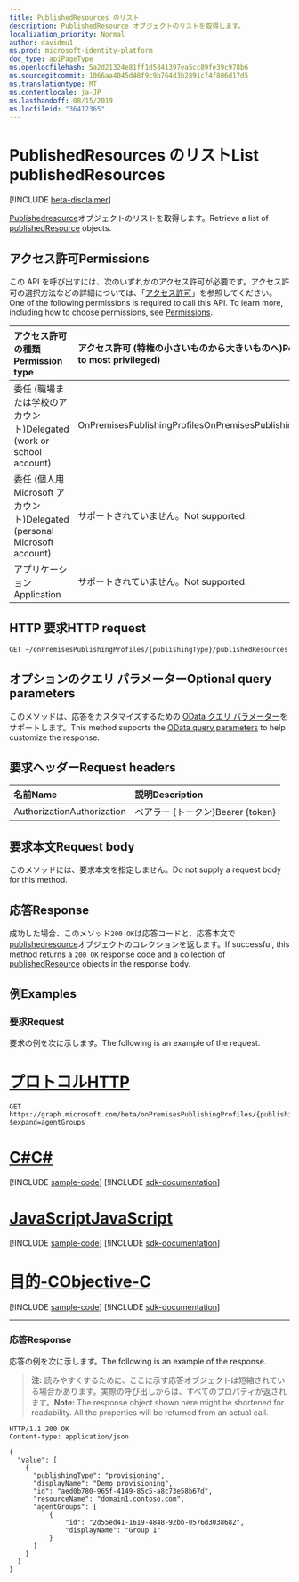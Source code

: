 ```yaml
---
title: PublishedResources のリスト
description: PublishedResource オブジェクトのリストを取得します。
localization_priority: Normal
author: davidmu1
ms.prod: microsoft-identity-platform
doc_type: apiPageType
ms.openlocfilehash: 5a2d21324e81ff1d5841397ea5cc89fe39c978b6
ms.sourcegitcommit: 1066aa4045d48f9c9b764d3b2891cf4f806d17d5
ms.translationtype: MT
ms.contentlocale: ja-JP
ms.lasthandoff: 08/15/2019
ms.locfileid: "36412365"
---
```

# <a name="list-publishedresources"></a><span data-ttu-id="a15d1-103">PublishedResources のリスト</span><span class="sxs-lookup"><span data-stu-id="a15d1-103">List publishedResources</span></span>

[!INCLUDE [beta-disclaimer](../../includes/beta-disclaimer.md)]

<span data-ttu-id="a15d1-104">[Publishedresource](../resources/publishedresource.md)オブジェクトのリストを取得します。</span><span class="sxs-lookup"><span data-stu-id="a15d1-104">Retrieve a list of [publishedResource](../resources/publishedresource.md) objects.</span></span>

## <a name="permissions"></a><span data-ttu-id="a15d1-105">アクセス許可</span><span class="sxs-lookup"><span data-stu-id="a15d1-105">Permissions</span></span>

<span data-ttu-id="a15d1-p101">この API を呼び出すには、次のいずれかのアクセス許可が必要です。アクセス許可の選択方法などの詳細については、「[アクセス許可](/graph/permissions-reference)」を参照してください。</span><span class="sxs-lookup"><span data-stu-id="a15d1-p101">One of the following permissions is required to call this API. To learn more, including how to choose permissions, see [Permissions](/graph/permissions-reference).</span></span>

| <span data-ttu-id="a15d1-108">アクセス許可の種類</span><span class="sxs-lookup"><span data-stu-id="a15d1-108">Permission type</span></span>                        | <span data-ttu-id="a15d1-109">アクセス許可 (特権の小さいものから大きいものへ)</span><span class="sxs-lookup"><span data-stu-id="a15d1-109">Permissions (from least to most privileged)</span></span> |
|:--------------------------------------|:---------------------------------------------------------|
| <span data-ttu-id="a15d1-110">委任 (職場または学校のアカウント)</span><span class="sxs-lookup"><span data-stu-id="a15d1-110">Delegated (work or school account)</span></span>     | <span data-ttu-id="a15d1-111">OnPremisesPublishingProfiles</span><span class="sxs-lookup"><span data-stu-id="a15d1-111">OnPremisesPublishingProfiles.ReadWrite.All</span></span> |
| <span data-ttu-id="a15d1-112">委任 (個人用 Microsoft アカウント)</span><span class="sxs-lookup"><span data-stu-id="a15d1-112">Delegated (personal Microsoft account)</span></span> | <span data-ttu-id="a15d1-113">サポートされていません。</span><span class="sxs-lookup"><span data-stu-id="a15d1-113">Not supported.</span></span> |
| <span data-ttu-id="a15d1-114">アプリケーション</span><span class="sxs-lookup"><span data-stu-id="a15d1-114">Application</span></span>                            | <span data-ttu-id="a15d1-115">サポートされていません。</span><span class="sxs-lookup"><span data-stu-id="a15d1-115">Not supported.</span></span> |

## <a name="http-request"></a><span data-ttu-id="a15d1-116">HTTP 要求</span><span class="sxs-lookup"><span data-stu-id="a15d1-116">HTTP request</span></span>

<!-- { "blockType": "ignored" } -->

```http
GET ~/onPremisesPublishingProfiles/{publishingType}/publishedResources
```

## <a name="optional-query-parameters"></a><span data-ttu-id="a15d1-117">オプションのクエリ パラメーター</span><span class="sxs-lookup"><span data-stu-id="a15d1-117">Optional query parameters</span></span>

<span data-ttu-id="a15d1-118">このメソッドは、応答をカスタマイズするための [OData クエリ パラメーター](/graph/query-parameters)をサポートします。</span><span class="sxs-lookup"><span data-stu-id="a15d1-118">This method supports the [OData query parameters](/graph/query-parameters) to help customize the response.</span></span>

## <a name="request-headers"></a><span data-ttu-id="a15d1-119">要求ヘッダー</span><span class="sxs-lookup"><span data-stu-id="a15d1-119">Request headers</span></span>

| <span data-ttu-id="a15d1-120">名前</span><span class="sxs-lookup"><span data-stu-id="a15d1-120">Name</span></span>      |<span data-ttu-id="a15d1-121">説明</span><span class="sxs-lookup"><span data-stu-id="a15d1-121">Description</span></span>|
|:----------|:----------|
| <span data-ttu-id="a15d1-122">Authorization</span><span class="sxs-lookup"><span data-stu-id="a15d1-122">Authorization</span></span> | <span data-ttu-id="a15d1-123">ベアラー {トークン}</span><span class="sxs-lookup"><span data-stu-id="a15d1-123">Bearer {token}</span></span> |

## <a name="request-body"></a><span data-ttu-id="a15d1-124">要求本文</span><span class="sxs-lookup"><span data-stu-id="a15d1-124">Request body</span></span>

<span data-ttu-id="a15d1-125">このメソッドには、要求本文を指定しません。</span><span class="sxs-lookup"><span data-stu-id="a15d1-125">Do not supply a request body for this method.</span></span>

## <a name="response"></a><span data-ttu-id="a15d1-126">応答</span><span class="sxs-lookup"><span data-stu-id="a15d1-126">Response</span></span>

<span data-ttu-id="a15d1-127">成功した場合、このメソッド`200 OK`は応答コードと、応答本文で[publishedresource](../resources/publishedresource.md)オブジェクトのコレクションを返します。</span><span class="sxs-lookup"><span data-stu-id="a15d1-127">If successful, this method returns a `200 OK` response code and a collection of [publishedResource](../resources/publishedresource.md) objects in the response body.</span></span>

## <a name="examples"></a><span data-ttu-id="a15d1-128">例</span><span class="sxs-lookup"><span data-stu-id="a15d1-128">Examples</span></span>

### <a name="request"></a><span data-ttu-id="a15d1-129">要求</span><span class="sxs-lookup"><span data-stu-id="a15d1-129">Request</span></span>

<span data-ttu-id="a15d1-130">要求の例を次に示します。</span><span class="sxs-lookup"><span data-stu-id="a15d1-130">The following is an example of the request.</span></span>

# <a name="httptabhttp"></a>[<span data-ttu-id="a15d1-131">プロトコル</span><span class="sxs-lookup"><span data-stu-id="a15d1-131">HTTP</span></span>](#tab/http)
<!-- {
  "blockType": "request",
  "name": "get_publishedresources"
}-->

```http
GET https://graph.microsoft.com/beta/onPremisesPublishingProfiles/{publishingType}/publishedResources?$expand=agentGroups
```
# <a name="ctabcsharp"></a>[<span data-ttu-id="a15d1-132">C#</span><span class="sxs-lookup"><span data-stu-id="a15d1-132">C#</span></span>](#tab/csharp)
[!INCLUDE [sample-code](../includes/snippets/csharp/get-publishedresources-csharp-snippets.md)]
[!INCLUDE [sdk-documentation](../includes/snippets/snippets-sdk-documentation-link.md)]

# <a name="javascripttabjavascript"></a>[<span data-ttu-id="a15d1-133">JavaScript</span><span class="sxs-lookup"><span data-stu-id="a15d1-133">JavaScript</span></span>](#tab/javascript)
[!INCLUDE [sample-code](../includes/snippets/javascript/get-publishedresources-javascript-snippets.md)]
[!INCLUDE [sdk-documentation](../includes/snippets/snippets-sdk-documentation-link.md)]

# <a name="objective-ctabobjc"></a>[<span data-ttu-id="a15d1-134">目的-C</span><span class="sxs-lookup"><span data-stu-id="a15d1-134">Objective-C</span></span>](#tab/objc)
[!INCLUDE [sample-code](../includes/snippets/objc/get-publishedresources-objc-snippets.md)]
[!INCLUDE [sdk-documentation](../includes/snippets/snippets-sdk-documentation-link.md)]

---


### <a name="response"></a><span data-ttu-id="a15d1-135">応答</span><span class="sxs-lookup"><span data-stu-id="a15d1-135">Response</span></span>

<span data-ttu-id="a15d1-136">応答の例を次に示します。</span><span class="sxs-lookup"><span data-stu-id="a15d1-136">The following is an example of the response.</span></span>

> <span data-ttu-id="a15d1-p102">**注:** 読みやすくするために、ここに示す応答オブジェクトは短縮されている場合があります。実際の呼び出しからは、すべてのプロパティが返されます。</span><span class="sxs-lookup"><span data-stu-id="a15d1-p102">**Note:** The response object shown here might be shortened for readability. All the properties will be returned from an actual call.</span></span>

<!-- {
  "blockType": "response",
  "truncated": true,
  "@odata.type": "microsoft.graph.publishedResource",
  "isCollection": true
} -->

```http
HTTP/1.1 200 OK
Content-type: application/json

{
  "value": [
    {
      "publishingType": "provisioning",
      "displayName": "Demo provisioning",
      "id": "aed0b780-965f-4149-85c5-a8c73e58b67d",
      "resourceName": "domain1.contoso.com",
      "agentGroups": [
          {
              "id": "2d55ed41-1619-4848-92bb-0576d3038682",
              "displayName": "Group 1"
          }
      ]
    }
  ]
}
```

<!-- uuid: 16cd6b66-4b1a-43a1-adaf-3a886856ed98
2019-02-04 14:57:30 UTC -->
<!-- {
  "type": "#page.annotation",
  "description": "List publishedResources",
  "keywords": "",
  "section": "documentation",
  "tocPath": ""
}-->
